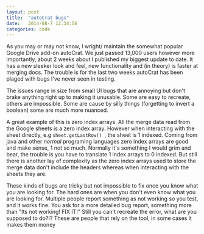 ```yaml
---
layout: post
title:  "autoCrat bugs"
date:   2014-08-7 12:34:56
categories: code
---
```

As you may or may not know, I wright/ maintain the somewhat popular Google Drive add-on autoCrat. We just passed 13,000 users however more importantly, about 2 weeks about I published my biggest update to date. It has a new sleeker look and feel, new functionality and (in theory) is faster at merging docs. The trouble is for the last two weeks autoCrat has been plaged with bugs I've never seen in testing.

The issues range in size from small UI bugs that are annoying but don't brake anything right up to making it unusable. Some are easy to recreate, others are impossible. Some are cause by silly things (forgetting to invert a boolean) some are much more nuanced. 

A great example of this is zero index arrays. All the merge data read from the Google sheets is a zero index array. However when interacting with the sheet directly, e.g `sheet.getLastRow() `, the sheet is 1 indexed. Coming from java and other *normal* programing languages zero index arrays are good and make sense, 1 not so much. Normally it's something I would grim and bear, the trouble is you have to translate 1 index arrays to 0 indexed. But still there is another lay of complexity as the zero index arrays used to store the merge data don't include the headers whereas when interacting with the sheets they are.

These kinds of bugs are tricky but not impossible to fix once you know what you are looking for. The hard ones are when you don't even know what you are looking for. Multiple people report something as not working so you test, and it works fine. You ask for a more detailed bug report, something more than "Its not working! FIX IT!" Still you can't recreate the error, what are you supposed to do?!? These are people that rely on the tool, in some cases it makes them money